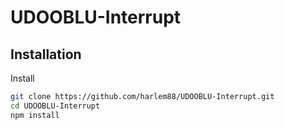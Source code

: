 # UDOOBLU-Interrupt

## Installation

Install

```bash
git clone https://github.com/harlem88/UDOOBLU-Interrupt.git
cd UDOOBLU-Interrupt
npm install
```
